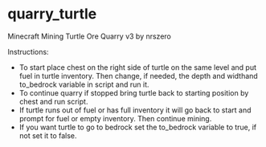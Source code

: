 # quarry_turtle
 
Minecraft Mining Turtle Ore Quarry v3 by nrszero

Instructions:<br>
- To start place chest on the right side of turtle on the same level 
and put fuel in turtle inventory. Then change, if needed, the depth and widthand to_bedrock variable in script and run it.<br>
- To continue quarry if stopped bring turtle back to starting position by chest and run script.<br>
- If turtle runs out of fuel or has full inventory it will go back to start and prompt for fuel or empty inventory. Then continue mining.<br>
- If you want turtle to go to bedrock set the to_bedrock variable to true, if not set it to false.<br>
